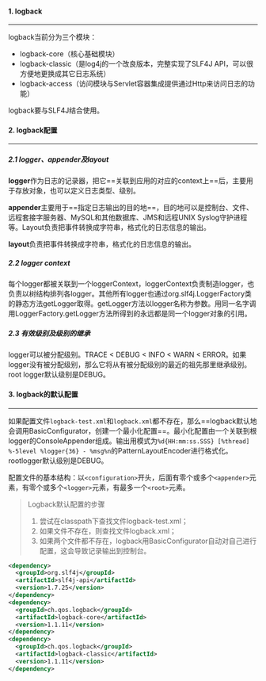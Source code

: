 #### 1. logback

---

logback当前分为三个模块：

- logback-core（核心基础模块）
- logback-classic（是log4j的一个改良版本，完整实现了SLF4J API，可以很方便地更换成其它日志系统）
- logback-access（访问模块与Servlet容器集成提供通过Http来访问日志的功能）

logback要与SLF4J结合使用。



#### 2. logback配置

---

##### 2.1 logger、appender及layout

**logger**作为日志的记录器，把它==关联到应用的对应的context上==后，主要用于存放对象，也可以定义日志类型、级别。

**appender**主要用于==指定日志输出的目的地==，目的地可以是控制台、文件、远程套接字服务器、MySQL和其他数据库、JMS和远程UNIX Syslog守护进程等。Layout负责把事件转换成字符串，格式化的日志信息的输出。

**layout**负责把事件转换成字符串，格式化的日志信息的输出。

##### 2.2 logger context

每个logger都被关联到一个loggerContext，loggerContext负责制造logger，也负责以树结构排列各logger。其他所有logger也通过org.slf4j.LoggerFactory类的静态方法getLogger取得。getLogger方法以logger名称为参数。用同一名字调用LoggerFactory.getLogger方法所得到的永远都是同一个logger对象的引用。

##### 2.3 有效级别及级别的继承

logger可以被分配级别。TRACE < DEBUG < INFO < WARN < ERROR。如果logger没有被分配级别，那么它将从有被分配级别的最近的祖先那里继承级别。root logger默认级别是DEBUG。



#### 3. logback的默认配置

---

如果配置文件`logback-test.xml`和`logback.xml`都不存在，那么==logback默认地会调用BasicConfigurator，创建一个最小化配置==。最小化配置由一个关联到根logger的ConsoleAppender组成。输出用模式为`%d{HH:mm:ss.SSS} [%thread] %-5level %logger{36} - %msg%n`的PatternLayoutEncoder进行格式化。rootlogger默认级别是DEBUG。

配置文件的基本结构：以`<configuration>`开头，后面有零个或多个`<appender>`元素，有零个或多个`<logger>`元素，有最多一个`<root>`元素。

>Logback默认配置的步骤
>
>1. 尝试在classpath下查找文件logback-test.xml；
>2. 如果文件不存在，则查找文件logback.xml；
>3. 如果两个文件都不存在，logback用BasicConfigurator自动对自己进行配置，这会导致记录输出到控制台。

```xml
<dependency>
  <groupId>org.slf4j</groupId>
  <artifactId>slf4j-api</artifactId>
  <version>1.7.25</version>
</dependency>
<dependency>
  <groupId>ch.qos.logback</groupId>
  <artifactId>logback-core</artifactId>
  <version>1.1.11</version>
</dependency>
<dependency>
  <groupId>ch.qos.logback</groupId>
  <artifactId>logback-classic</artifactId>
  <version>1.1.11</version>
</dependency>

```

